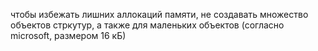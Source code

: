 чтобы избежать лишних аллокаций памяти, не создавать множество объектов стркутур, а также для маленьких объектов (согласно microsoft, размером 16 кБ)